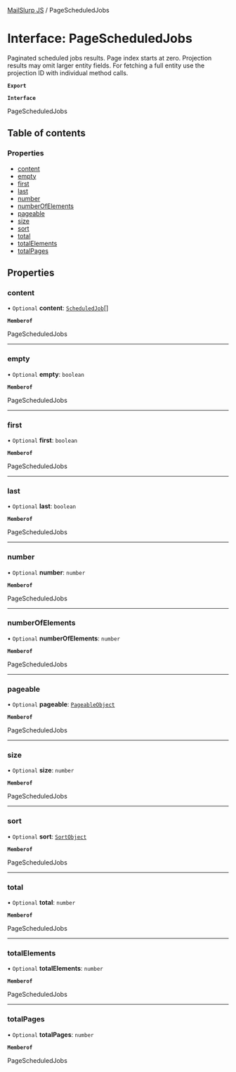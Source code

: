 [MailSlurp JS](../README.md) / PageScheduledJobs

# Interface: PageScheduledJobs

Paginated scheduled jobs results. Page index starts at zero. Projection results may omit larger entity fields. For fetching a full entity use the projection ID with individual method calls.

**`Export`**

**`Interface`**

PageScheduledJobs

## Table of contents

### Properties

- [content](PageScheduledJobs.md#content)
- [empty](PageScheduledJobs.md#empty)
- [first](PageScheduledJobs.md#first)
- [last](PageScheduledJobs.md#last)
- [number](PageScheduledJobs.md#number)
- [numberOfElements](PageScheduledJobs.md#numberofelements)
- [pageable](PageScheduledJobs.md#pageable)
- [size](PageScheduledJobs.md#size)
- [sort](PageScheduledJobs.md#sort)
- [total](PageScheduledJobs.md#total)
- [totalElements](PageScheduledJobs.md#totalelements)
- [totalPages](PageScheduledJobs.md#totalpages)

## Properties

### content

• `Optional` **content**: [`ScheduledJob`](ScheduledJob.md)[]

**`Memberof`**

PageScheduledJobs

___

### empty

• `Optional` **empty**: `boolean`

**`Memberof`**

PageScheduledJobs

___

### first

• `Optional` **first**: `boolean`

**`Memberof`**

PageScheduledJobs

___

### last

• `Optional` **last**: `boolean`

**`Memberof`**

PageScheduledJobs

___

### number

• `Optional` **number**: `number`

**`Memberof`**

PageScheduledJobs

___

### numberOfElements

• `Optional` **numberOfElements**: `number`

**`Memberof`**

PageScheduledJobs

___

### pageable

• `Optional` **pageable**: [`PageableObject`](PageableObject.md)

**`Memberof`**

PageScheduledJobs

___

### size

• `Optional` **size**: `number`

**`Memberof`**

PageScheduledJobs

___

### sort

• `Optional` **sort**: [`SortObject`](SortObject.md)

**`Memberof`**

PageScheduledJobs

___

### total

• `Optional` **total**: `number`

**`Memberof`**

PageScheduledJobs

___

### totalElements

• `Optional` **totalElements**: `number`

**`Memberof`**

PageScheduledJobs

___

### totalPages

• `Optional` **totalPages**: `number`

**`Memberof`**

PageScheduledJobs
